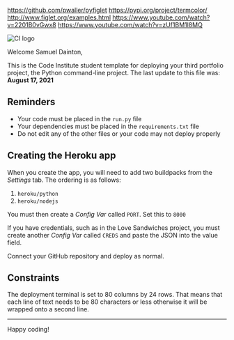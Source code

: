 https://github.com/pwaller/pyfiglet
https://pypi.org/project/termcolor/
http://www.figlet.org/examples.html
https://www.youtube.com/watch?v=2201B0vGwx8
https://www.youtube.com/watch?v=zUf1BM1l8MQ




![CI logo](https://codeinstitute.s3.amazonaws.com/fullstack/ci_logo_small.png)

Welcome Samuel Dainton,

This is the Code Institute student template for deploying your third portfolio project, the Python command-line project. The last update to this file was: **August 17, 2021**

## Reminders

* Your code must be placed in the `run.py` file
* Your dependencies must be placed in the `requirements.txt` file
* Do not edit any of the other files or your code may not deploy properly

## Creating the Heroku app

When you create the app, you will need to add two buildpacks from the _Settings_ tab. The ordering is as follows:

1. `heroku/python`
2. `heroku/nodejs`

You must then create a _Config Var_ called `PORT`. Set this to `8000`

If you have credentials, such as in the Love Sandwiches project, you must create another _Config Var_ called `CREDS` and paste the JSON into the value field.

Connect your GitHub repository and deploy as normal.

## Constraints

The deployment terminal is set to 80 columns by 24 rows. That means that each line of text needs to be 80 characters or less otherwise it will be wrapped onto a second line.

-----
Happy coding!